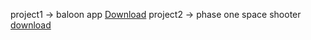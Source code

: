project1 -> baloon app [Download](https://drive.google.com/uc?export=download&id=1wWUvQY3DPauyLtdYV8C5WrMEfW8x_xzG)
 project2 -> phase one space shooter [download](https://drive.google.com/file/d/1l6XV18rl4NeMScvx_Vh6HZobi8SEJeHd/view?usp=sharing)
